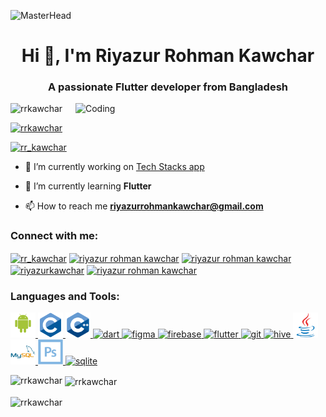 ![MasterHead](https://media.licdn.com/dms/image/C4E16AQGEEIeddIohoA/profile-displaybackgroundimage-shrink_350_1400/0/1649581450254?e=1692230400&v=beta&t=cszXNStpRkTYaZFdiuQtCyeaZ7mzqyrhvDNst8kCZL0)
<h1 align="center">Hi 👋, I'm Riyazur Rohman Kawchar</h1>
<h3 align="center">A passionate Flutter developer from Bangladesh</h3>
<img align="right" alt="Coding" width="400" src="https://www.pixelcrayons.com/blog/wp-content/uploads/2021/08/great-coder.gif">

<p align="left"> <img src="https://komarev.com/ghpvc/?username=rrkawchar&label=Profile%20views&color=0e75b6&style=flat" alt="rrkawchar" /> </p>

<p align="left"> <a href="https://github.com/ryo-ma/github-profile-trophy"><img src="https://github-profile-trophy.vercel.app/?username=rrkawchar" alt="rrkawchar" /></a> </p>

<p align="left"> <a href="https://twitter.com/rr_kawchar" target="blank"><img src="https://img.shields.io/twitter/follow/rr_kawchar?logo=twitter&style=for-the-badge" alt="rr_kawchar" /></a> </p>

- 🔭 I’m currently working on [Tech Stacks app](https://github.com/RRKawchar/country_details_app.git)

- 🌱 I’m currently learning **Flutter**
- 📫 How to reach me **riyazurrohmankawchar@gmail.com**

<h3 align="left">Connect with me:</h3>
<p align="left">
<a href="https://twitter.com/rr_kawchar" target="blank"><img align="center" src="https://raw.githubusercontent.com/rahuldkjain/github-profile-readme-generator/master/src/images/icons/Social/twitter.svg" alt="rr_kawchar" height="30" width="40" /></a>
<a href="https://linkedin.com/in/riyazur rohman kawchar" target="blank"><img align="center" src="https://raw.githubusercontent.com/rahuldkjain/github-profile-readme-generator/master/src/images/icons/Social/linked-in-alt.svg" alt="riyazur rohman kawchar" height="30" width="40" /></a>
<a href="https://fb.com/riyazur rohman kawchar" target="blank"><img align="center" src="https://raw.githubusercontent.com/rahuldkjain/github-profile-readme-generator/master/src/images/icons/Social/facebook.svg" alt="riyazur rohman kawchar" height="30" width="40" /></a>
<a href="https://instagram.com/riyazurkawchar" target="blank"><img align="center" src="https://raw.githubusercontent.com/rahuldkjain/github-profile-readme-generator/master/src/images/icons/Social/instagram.svg" alt="riyazurkawchar" height="30" width="40" /></a>
<a href="https://www.youtube.com/c/riyazur rohman kawchar" target="blank"><img align="center" src="https://raw.githubusercontent.com/rahuldkjain/github-profile-readme-generator/master/src/images/icons/Social/youtube.svg" alt="riyazur rohman kawchar" height="30" width="40" /></a>
</p>

<h3 align="left">Languages and Tools:</h3>
<p align="left"> <a href="https://developer.android.com" target="_blank" rel="noreferrer"> <img src="https://raw.githubusercontent.com/devicons/devicon/master/icons/android/android-original-wordmark.svg" alt="android" width="40" height="40"/> </a> <a href="https://www.cprogramming.com/" target="_blank" rel="noreferrer"> <img src="https://raw.githubusercontent.com/devicons/devicon/master/icons/c/c-original.svg" alt="c" width="40" height="40"/> </a> <a href="https://www.w3schools.com/cpp/" target="_blank" rel="noreferrer"> <img src="https://raw.githubusercontent.com/devicons/devicon/master/icons/cplusplus/cplusplus-original.svg" alt="cplusplus" width="40" height="40"/> </a> <a href="https://dart.dev" target="_blank" rel="noreferrer"> <img src="https://www.vectorlogo.zone/logos/dartlang/dartlang-icon.svg" alt="dart" width="40" height="40"/> </a> <a href="https://www.figma.com/" target="_blank" rel="noreferrer"> <img src="https://www.vectorlogo.zone/logos/figma/figma-icon.svg" alt="figma" width="40" height="40"/> </a> <a href="https://firebase.google.com/" target="_blank" rel="noreferrer"> <img src="https://www.vectorlogo.zone/logos/firebase/firebase-icon.svg" alt="firebase" width="40" height="40"/> </a> <a href="https://flutter.dev" target="_blank" rel="noreferrer"> <img src="https://www.vectorlogo.zone/logos/flutterio/flutterio-icon.svg" alt="flutter" width="40" height="40"/> </a> <a href="https://git-scm.com/" target="_blank" rel="noreferrer"> <img src="https://www.vectorlogo.zone/logos/git-scm/git-scm-icon.svg" alt="git" width="40" height="40"/> </a> <a href="https://hive.apache.org/" target="_blank" rel="noreferrer"> <img src="https://www.vectorlogo.zone/logos/apache_hive/apache_hive-icon.svg" alt="hive" width="40" height="40"/> </a> <a href="https://www.java.com" target="_blank" rel="noreferrer"> <img src="https://raw.githubusercontent.com/devicons/devicon/master/icons/java/java-original.svg" alt="java" width="40" height="40"/> </a> <a href="https://www.mysql.com/" target="_blank" rel="noreferrer"> <img src="https://raw.githubusercontent.com/devicons/devicon/master/icons/mysql/mysql-original-wordmark.svg" alt="mysql" width="40" height="40"/> </a> <a href="https://www.photoshop.com/en" target="_blank" rel="noreferrer"> <img src="https://raw.githubusercontent.com/devicons/devicon/master/icons/photoshop/photoshop-line.svg" alt="photoshop" width="40" height="40"/> </a> <a href="https://www.sqlite.org/" target="_blank" rel="noreferrer"> <img src="https://www.vectorlogo.zone/logos/sqlite/sqlite-icon.svg" alt="sqlite" width="40" height="40"/> </a> </p>

<p><img align="left" src="https://github-readme-stats.vercel.app/api/top-langs?username=rrkawchar&show_icons=true&locale=en&layout=compact" alt="rrkawchar" /></p>

<p>&nbsp;<img align="center" src="https://github-readme-stats.vercel.app/api?username=rrkawchar&show_icons=true&locale=en" alt="rrkawchar" /></p>

<p><img align="center" src="https://github-readme-streak-stats.herokuapp.com/?user=rrkawchar&" alt="rrkawchar" /></p>
